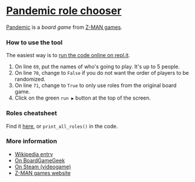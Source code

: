 # [Pandemic role chooser](https://repl.it/@riccardog/Pandemic)
[Pandemic](https://en.wikipedia.org/wiki/Pandemic_(board_game)) is a *board
game* from [Z-MAN games](https://www.zmangames.com/en/games/pandemic/).

### How to use the tool

The easiest way is to [run the code online on repl.it](https://repl.it/@riccardog/Pandemic).

1. On line `69`, put the names of who's going to play. It's up to 5 people.
2. On line `70`, change to `False` if you do not want the order of players to be randomized.
3. On line `71`, change to `True` to only use roles from the original board game.
4. Click on the green `run ▶` button at the top of the screen.

### Roles cheatsheet

Find it [here](https://github.com/r1cc4rdo/pandemic/blob/master/roles.md), or `print_all_roles()` in the code.

### More information

* [Wikipedia entry](https://en.wikipedia.org/wiki/Pandemic_(board_game))
* [On BoardGameGeek](https://boardgamegeek.com/boardgame/30549/pandemic)
* [On Steam (videogame)](https://store.steampowered.com/app/622440/Pandemic_The_Board_Game/)
* [Z-MAN games website](https://www.zmangames.com/en/games/pandemic/)
